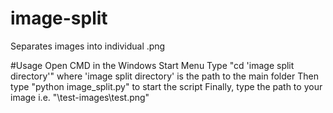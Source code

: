 # image-split
Separates images into individual .png 

#Usage
Open CMD in the Windows Start Menu
Type "cd 'image split directory'" where 'image split directory' is the path to the main folder
Then type "python image_split.py" to start the script
Finally, type the path to your image i.e. "\test-images\test.png"
